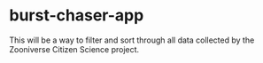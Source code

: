 # burst-chaser-app
This will be a way to filter and sort through all data collected by the Zooniverse Citizen Science project.
